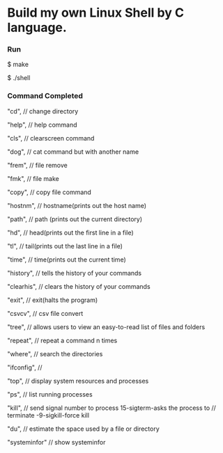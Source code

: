 # Build my own Linux Shell by C language.
### Run 

$ make

$ ./shell

### Command Completed
"cd",       // change directory

"help",     // help command

"cls",      // clearscreen command

"dog",      // cat command but with another name
    
"frem",     // file remove
    
"fmk",      // file make
    
"copy",     // copy file command
    
"hostnm",   // hostname(prints out the host name)
    
"path",     // path (prints out the current directory)
    
"hd",       // head(prints out the first line in a file)
    
"tl",       // tail(prints out the last line in a file)
    
"time",     // time(prints out the current time)

"history",  // tells the history of your commands
    
"clearhis", // clears the history of your commands
    
"exit",     // exit(halts the program)
    
"csvcv",  // csv file convert
    
"tree",   // allows users to view an easy-to-read list of files and folders
    
"repeat", // repeat a command n times
    
"where",  // search the directories
    
"ifconfig", //
    
"top",      // display system resources and processes
    
"ps",       // list running processes
    
"kill",     // send signal number to process 15-sigterm-asks the process to // terminate -9-sigkill-force kill
    
"du",       // estimate the space used by a file or directory
    
"systeminfor" // show systeminfor        

